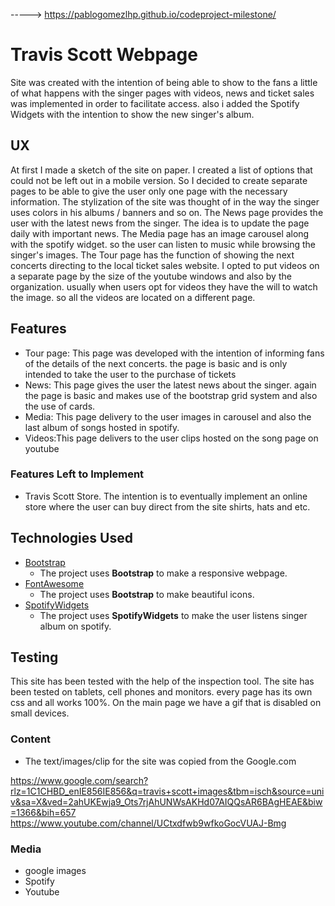 -----> https://pablogomezlhp.github.io/codeproject-milestone/

# Travis Scott Webpage

Site was created with the intention of being able to show to the fans a little of what happens with the singer pages with videos, news and ticket sales was implemented in order to facilitate access. also i added the Spotify Widgets with the intention to show the new singer's album.

## UX

At first I made a sketch of the site on paper. I created a list of options that could not be left out in a mobile version. So I decided to create separate pages to be able to give the user only one page with the necessary information. The stylization of the site was thought of in the way the singer uses colors in his albums / banners and so on. The News page provides the user with the latest news from the singer. The idea is to update the page daily with important news. The Media page has an image carousel along with the spotify widget. so the user can listen to music while browsing the singer's images. The Tour page has the function of showing the next concerts directing to the local ticket sales website. I opted to put videos on a separate page by the size of the youtube windows and also by the organization. usually when users opt for videos they have the will to watch the image. so all the videos are located on a different page.

## Features
- Tour page: This page was developed with the intention of informing fans of the details of the next concerts. the page is basic and is only intended to take the user to the purchase of tickets
- News: This page gives the user the latest news about the singer. again the page is basic and makes use of the bootstrap grid system and also the use of cards.
- Media: This page   delivery to the user images in carousel and also the last album of songs hosted in spotify.
- Videos:This page delivers to the user clips hosted on the song page on youtube



### Features Left to Implement
- Travis Scott Store.
   The intention is to eventually implement an online store where the user can buy direct from the site shirts, hats and etc.

## Technologies Used

- [Bootstrap](https://getbootstrap.com/)
    - The project uses **Bootstrap** to make a responsive webpage.
- [FontAwesome](https://fontawesome.com/)
    - The project uses **Bootstrap** to make beautiful icons.
- [SpotifyWidgets](https://developer.spotify.com/documentation/widgets/)
    - The project uses **SpotifyWidgets** to make the user listens singer album on spotify.


## Testing

 This site has been tested with the help of the inspection tool. The site has been tested on tablets, cell phones and monitors. every page has its own css and all works 100%. On the main page we have a gif that is disabled on small devices.

### Content
- The text/images/clip for the site  was copied from the Google.com
     
 https://www.google.com/search?rlz=1C1CHBD_enIE856IE856&q=travis+scott+images&tbm=isch&source=univ&sa=X&ved=2ahUKEwja9_Ots7rjAhUNWsAKHd07AIQQsAR6BAgHEAE&biw=1366&bih=657
 https://www.youtube.com/channel/UCtxdfwb9wfkoGocVUAJ-Bmg

### Media
- google images
- Spotify
- Youtube
